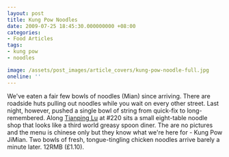 ```yaml
---
layout: post
title: Kung Pow Noodles
date: 2009-07-25 18:45:30.000000000 +08:00
categories:
- Food Articles
tags:
- kung pow
- noodles

image: /assets/post_images/article_covers/kung-pow-noodle-full.jpg
oneline: ''
---
```

We've eaten a fair few bowls of noodles (Mian) since arriving. There are roadside huts pulling out noodles while you wait on every other street. Last night, however, pushed a single bowl of string from quick-fix to long-remembered. Along <a href="http://maps.google.co.uk/maps/ms?ie=UTF8&amp;msa=0&amp;msid=106044707941414690987.00046f85f7ebcf6528a40&amp;ll=31.202854,121.438558&amp;spn=0.006571,0.013797&amp;z=16">Tianping Lu</a> at #220 sits a small eight-table noodle shop that looks like a third world greasy spoon diner. The are no pictures and the menu is chinese only but they know what we're here for - Kung Pow JiMian. Two bowls of fresh, tongue-tingling chicken noodles arrive barely a minute later. 12RMB (£1.10).

